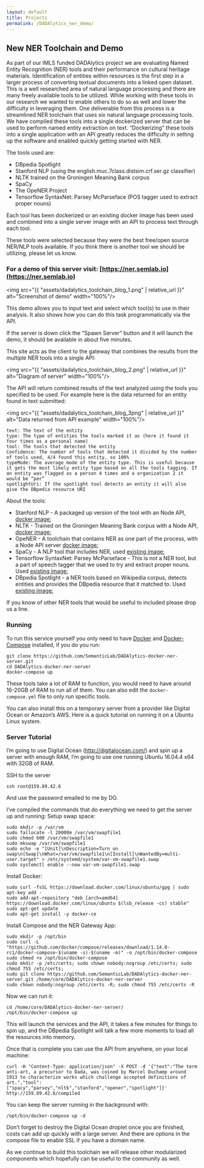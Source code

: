 ```yaml
---
layout: default
title: Projects
permalink: /DADAlytics_ner_demo/
---
```

## New NER Toolchain and Demo
As part of our IMLS funded DADAlytics project we are evaluating Named Entity Recognition (NER) tools and their performance on cultural heritage materials. Identification of entities within resources is the first step in a larger process of converting textual documents into a linked open dataset. This is a well researched area of natural language processing and there are many freely available tools to be utilized. While working with these tools in our research we wanted to enable others to do so as well and lower the difficulty in leveraging them. One deliverable from this process is a streamlined NER toolchain that uses six natural language processing tools. We have compiled these tools into a single dockerized server that can be used to perform named entity extraction on text. “Dockerizing” these tools into a single application with an API greatly reduces the difficulty in setting up the software and enabled quickly getting started with NER.

The tools used are:
* DBpedia Spotlight
* Stanford NLP (using the english.muc.7class.distsim.crf.ser.gz classifier)
* NLTK trained on the Groningen Meaning Bank corpus
* SpaCy
* The OpeNER Project
* Tensorflow SyntaxNet: Parsey McParseface (POS tagger used to extract proper nouns)

Each tool has been dockerized or an existing docker image has been used and combined into a single server image with an API to process text through each tool.

These tools were selected because they were the best free/open source NER/NLP tools available. If you think there is another tool we should be utilizing, please let us know.

### For a demo of this server visit: [https://ner.semlab.io](https://ner.semlab.io)

<img src="{{ "assets/dadalytics_toolchain_blog_1.png" | relative_url }}" alt="Screenshot of demo" width="100%"/>

This demo allows you to input text and select which tool(s) to use in their analysis. It also shows how you can do this task programmatically via the API.

If the server is down click the “Spawn Server” button and it will launch the demo, it should be available in about five minutes. 

This site acts as the client to the gateway that combines the results from the multiple NER tools into a single API:

<img src="{{ "assets/dadalytics_toolchain_blog_2.png" | relative_url }}" alt="Diagram of server" width="100%"/>

The API will return combined results of the text analyzed using the tools you specified to be used. For example here is the data returned for an entity found in text submitted:

<img src="{{ "assets/dadalytics_toolchain_blog_3png" | relative_url }}" alt="Data returned from API example" width="100%"/>


```
text: The text of the entity
type: The type of entities the tools marked it as (here it found it four times as a personal name)
tool: The tools that detected the entity
Confidence: The number of tools that detected it divided by the number of tools used, 4/4 found this entity, so 100%
typeMode: The average mode of the entity type. This is useful because it gets the most likely entity type based on all the tools tagging. If an entity was flagged as a person 4 times and a organization 2 it would be “per”
spotlightUri: If the spotlight tool detects an entity it will also give the DBpedia resource URI
```

About the tools:
* Stanford NLP - A packaged up version of the tool with an Node API, [docker image:](https://hub.docker.com/r/semlab/dadalytics-stanford-ner/)
* NLTK - Trained on the Groningen Meaning Bank corpus with a Node API, [docker image:](https://hub.docker.com/r/semlab/dadalytics-nltk/)
* OpeNER - A toolchain that contains NER as one part of the process, with a Node API server [docker image:](https://hub.docker.com/r/semlab/dadalytics-opener/)
* SpaCy - A NLP tool that includes NER, used [existing image:](https://hub.docker.com/r/jgontrum/spacyapi/)
* Tensorflow SyntaxNet: Parsey McParseface - This is not a NER tool, but a part of speech tagger that we used to try and extract proper nouns. Used [existing image:](https://hub.docker.com/r/jesdoit/parsey-server/)
* DBpedia Spotlight - a NER tools based on Wikipedia corpus, detects entities and provides the DBpedia resource that it matched to. Used [existing image:](https://hub.docker.com/r/dbpedia/spotlight-english/)

If you know of other NER tools that would be useful to included please drop us a line.

### Running

To run this service yourself you only need to have [Docker](https://www.docker.com/) and [Docker-Compose](https://docs.docker.com/compose/) installed, if you do you run:
```
git clone https://github.com/SemanticLab/DADAlytics-docker-ner-server.git
cd DADAlytics-docker-ner-server
docker-compose up
```

These tools take a lot of RAM to function, you would need to have around 16-20GB of RAM to run all of them. You can also edit the `docker-compose.yml` file to only run specific tools.

You can also install this on a temporary server from a provider like Digital Ocean or Amazon’s AWS. Here is a quick tutorial on running it on a Ubuntu Linux system.

### Server Tutorial

I’m going to use Digital Ocean (http://digitalocean.com/) and spin up a server with enough RAM, I’m going to use one running Ubuntu 16.04.4 x64 with 32GB of RAM.

SSH to the server
```
ssh root@159.89.42.6
```
And use the password emailed to me by DO.

I’ve compiled the commands that do everything we need to get the server up and running:
Setup swap space:
```
sudo mkdir -p /var/vm
sudo fallocate -l 20000m /var/vm/swapfile1
sudo chmod 600 /var/vm/swapfile1
sudo mkswap /var/vm/swapfile1
sudo echo -e "[Unit]\nDescription=Turn on swap\n[Swap]\nWhat=/var/vm/swapfile1\n[Install]\nWantedBy=multi-user.target" > /etc/systemd/system/var-vm-swapfile1.swap
sudo systemctl enable --now var-vm-swapfile1.swap
```
Install Docker:
```
sudo curl -fsSL https://download.docker.com/linux/ubuntu/gpg | sudo apt-key add -
sudo add-apt-repository "deb [arch=amd64] https://download.docker.com/linux/ubuntu $(lsb_release -cs) stable"
sudo apt-get update
sudo apt-get install -y docker-ce
```

Install Compose and the NER Gateway App:
```
sudo mkdir -p /opt/bin
sudo curl -L "https://github.com/docker/compose/releases/download/1.14.0-rc1/docker-compose-$(uname -s)-$(uname -m)" -o /opt/bin/docker-compose
sudo chmod +x /opt/bin/docker-compose
sudo mkdir -p /etc/certs; sudo chown nobody:nogroup /etc/certs; sudo chmod 755 /etc/certs;
sudo git clone https://github.com/SemanticLab/DADAlytics-docker-ner-server.git /home/core/DADAlytics-docker-ner-server
sudo chown nobody:nogroup /etc/certs -R; sudo chmod 755 /etc/certs -R
```

Now we can run it:
```
cd /home/core/DADAlytics-docker-ner-server/
/opt/bin/docker-compose up
```

This will launch the services and the API, it takes a few minutes for things to spin up, and the DBpedia Spotlight will talk a few more moments to load all the resources into memory.

Once that is complete you can use the API from anywhere, on your local machine:
```
curl -H "Content-Type: application/json" -X POST -d '{"text":"The term anti-art, a precursor to Dada, was coined by Marcel Duchamp around 1913 to characterize works which challenge accepted definitions of art.","tool":["spacy","parsey","nltk","stanford","opener","spotlight"]}' http://159.89.42.6/compiled
```

You can keep the server running in the background with:
```
/opt/bin/docker-compose up -d
```
Don’t forget to destroy the Digital Ocean droplet once you are finished, costs can add up quickly with a large server. And there are options in the compose file to enable SSL if you have a domain name.

As we continue to build this toolchain we will release other modularized components which hopefully can be useful to the community as well.


 


